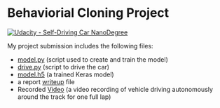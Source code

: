 # Behaviorial Cloning Project

[![Udacity - Self-Driving Car NanoDegree](https://s3.amazonaws.com/udacity-sdc/github/shield-carnd.svg)](http://www.udacity.com/drive)

My project submission includes the following files:
* [model.py](https://github.com/hassmuha/CarND-Behavioral-Cloning-P3-Submit/blob/master/model.py) (script used to create and train the model)
* [drive.py](https://github.com/hassmuha/CarND-Behavioral-Cloning-P3-Submit/blob/master/drive.py) (script to drive the car)
* [model.h5](https://github.com/hassmuha/CarND-Behavioral-Cloning-P3-Submit/blob/master/model.h5) (a trained Keras model)
* a report [writeup](https://github.com/hassmuha/CarND-Behavioral-Cloning-P3-Submit/blob/master/writeup.md) file
* Recorded [Video](https://github.com/hassmuha/CarND-Behavioral-Cloning-P3-Submit/blob/master/run1.mp4) (a video recording of vehicle driving autonomously around the track for one full lap)
